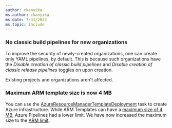 ```yaml
---
author: ckanyika
ms.author: ckanyika
ms.date: 7/31/2023
ms.topic: include
---
```


### No classic build pipelines for new organizations

To improve the security of newly-created organizations, one can create only YAML pipelines, by default. This is because such organizations have the _Disable creation of classic build pipelines_ and _Disable creation of classic release pipelines_ toggles on upon creation. 

Existing projects and organizations aren't affected.

### Maximum ARM template size is now 4 MB

You can use the [AzureResourceManagerTemplateDeployment](/azure/devops/pipelines/tasks/reference/azure-resource-manager-template-deployment-v3?view=azure-pipelines) task to create Azure infrastructure. While ARM Templates can have a [maximum size of 4 MB](/azure/azure-resource-manager/templates/best-practices#template-limits), Azure Pipelines had a lower limit. We have now increased the maximum size to the [ARM limit](/azure/devops/pipelines/tasks/reference/azure-resource-manager-template-deployment-v3?view=azure-pipelines).